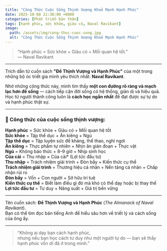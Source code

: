 ```yaml
---
title: "Công Thức Cuộc Sống Thịnh Vượng Khoẻ Mạnh Hạnh Phúc"
date: 2025-10-08 21:30:00 +0800
categories: [Phát triển bản thân]
tags: [hạnh phúc, sức khỏe, giàu có, Naval Ravikant]
image:
  path: /assets/img/cong-thuc-cuoc-song.jpg
  alt: "Công Thức Cuộc Sống Thịnh Vượng Khoẻ Mạnh Hạnh Phúc"
---
```


> “Hạnh phúc = Sức khỏe + Giàu có + Mối quan hệ tốt.”  
> — Naval Ravikant

---

Trích dẫn từ cuốn sách **"Để Thịnh Vượng và Hạnh Phúc"** của một trong những bộ óc triết gia mình yêu thích nhất: **Naval Ravikant**.

Nhờ những công thức này, mình tìm thấy **một con đường rõ ràng và mạch lạc hơn để sống** — cách tiếp cận đời sống có hệ thống, giản dị và hiệu quả.  
Học từ người thành công luôn là **cách học ngắn nhất** để đạt được sự tự do và hạnh phúc thật sự.

---

### 🌿 Công thức của cuộc sống thịnh vượng:

**Hạnh phúc** = Sức khỏe + Giàu có + Mối quan hệ tốt  
**Sức khỏe** = Tập thể dục + Ăn kiêng + Ngủ  
**Tập thể dục** = Tập luyện sức đề kháng, thể thao, nghỉ ngơi  
**Ăn kiêng** = Thực phẩm tự nhiên + Nhịn ăn gián đoạn + Thực vật  
**Ngủ** = Không báo thức + 8–9 giờ + Nhịp sinh học  
**Của cải** = Thu nhập × Của cải* (Lợi tức đầu tư)  
**Thu nhập** = Trách nhiệm giải trình + Đòn bẩy + Kiến thức cụ thể  
**Trách nhiệm giải trình** = Thương hiệu cá nhân + Nền tảng cá nhân + Chấp nhận rủi ro  
**Đòn bẩy** = Vốn + Con người + Sở hữu trí tuệ  
**Kiến thức cụ thể** = Biết làm điều gì đó mà khó có thể dạy hoặc bị thay thế  
**Lợi tức đầu tư** = Tư duy + Năng suất + Giá trị bền vững

---

Tên cuốn sách: **Để Thịnh Vượng và Hạnh Phúc** (*The Almanack of Naval Ravikant*).  
Bạn có thể tìm đọc bản tiếng Anh để hiểu sâu hơn về triết lý và cách sống của ông ấy.

---

> “Không ai dạy bạn cách hạnh phúc,  
> nhưng nếu bạn học cách tư duy như một người tự do — bạn sẽ thấy hạnh phúc vốn dĩ đã ở trong mình.”

